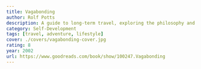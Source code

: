 ```yaml
---
title: Vagabonding
author: Rolf Potts
description: A guide to long-term travel, exploring the philosophy and practicalities of living a life of adventure.
category: Self-Development
tags: [travel, adventure, lifestyle]
cover: ./covers/vagabonding-cover.jpg
rating: 8
year: 2002
url: https://www.goodreads.com/book/show/100247.Vagabonding
---
```

